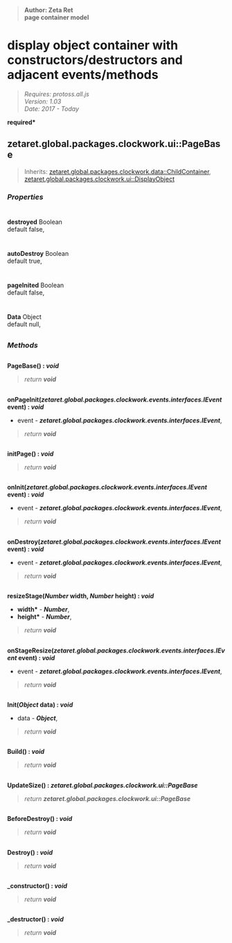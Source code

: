 > __Author: Zeta Ret__  
> __page container model__  
# display object container with constructors/destructors and adjacent events/methods  
> *Requires: protoss.all.js*  
> *Version: 1.03*  
> *Date: 2017 - Today*  

__required*__

## zetaret.global.packages.clockwork.ui::PageBase  
> Inherits: [zetaret.global.packages.clockwork.data::ChildContainer](../data/ChildContainer.md), [zetaret.global.packages.clockwork.ui::DisplayObject](DisplayObject.md)  

### *Properties*  

#  
__destroyed__ Boolean  
default false,   

#  
__autoDestroy__ Boolean  
default true,   

#  
__pageInited__ Boolean  
default false,   

#  
__Data__ Object  
default null,   


##  
### *Methods*  

##  
__PageBase() : *void*__  
  
> *return __void__*  

##  
__onPageInit(*zetaret.global.packages.clockwork.events.interfaces.IEvent* event) : *void*__  
  
- event - __*zetaret.global.packages.clockwork.events.interfaces.IEvent*__,   
> *return __void__*  

##  
__initPage() : *void*__  
  
> *return __void__*  

##  
__onInit(*zetaret.global.packages.clockwork.events.interfaces.IEvent* event) : *void*__  
  
- event - __*zetaret.global.packages.clockwork.events.interfaces.IEvent*__,   
> *return __void__*  

##  
__onDestroy(*zetaret.global.packages.clockwork.events.interfaces.IEvent* event) : *void*__  
  
- event - __*zetaret.global.packages.clockwork.events.interfaces.IEvent*__,   
> *return __void__*  

##  
__resizeStage(*Number* width, *Number* height) : *void*__  
  
- __width*__ - __*Number*__,   
- __height*__ - __*Number*__,   
> *return __void__*  

##  
__onStageResize(*zetaret.global.packages.clockwork.events.interfaces.IEvent* event) : *void*__  
  
- event - __*zetaret.global.packages.clockwork.events.interfaces.IEvent*__,   
> *return __void__*  

##  
__Init(*Object* data) : *void*__  
  
- data - __*Object*__,   
> *return __void__*  

##  
__Build() : *void*__  
  
> *return __void__*  

##  
__UpdateSize() : *zetaret.global.packages.clockwork.ui::PageBase*__  
  
> *return __zetaret.global.packages.clockwork.ui::PageBase__*  

##  
__BeforeDestroy() : *void*__  
  
> *return __void__*  

##  
__Destroy() : *void*__  
  
> *return __void__*  

##  
__\_constructor() : *void*__  
  
> *return __void__*  

##  
__\_destructor() : *void*__  
  
> *return __void__*  

